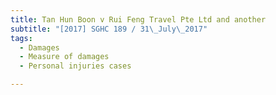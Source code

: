 ```yaml
---
title: Tan Hun Boon v Rui Feng Travel Pte Ltd and another 
subtitle: "[2017] SGHC 189 / 31\_July\_2017"
tags:
  - Damages
  - Measure of damages
  - Personal injuries cases

---
```


